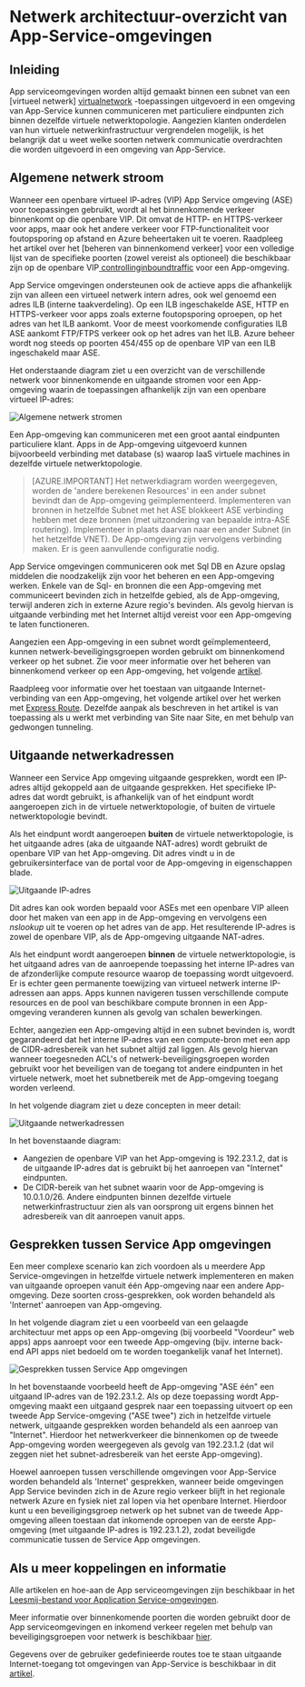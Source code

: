 <properties 
    pageTitle="Netwerk architectuur-overzicht van App-Service-omgevingen" 
    description="Overzicht van de architectuur van netwerk topologie ofApp Service-omgevingen." 
    services="app-service" 
    documentationCenter="" 
    authors="stefsch" 
    manager="wpickett" 
    editor=""/>

<tags 
    ms.service="app-service" 
    ms.workload="na" 
    ms.tgt_pltfrm="na" 
    ms.devlang="na" 
    ms.topic="article" 
    ms.date="10/04/2016" 
    ms.author="stefsch"/>   

# <a name="network-architecture-overview-of-app-service-environments"></a>Netwerk architectuur-overzicht van App-Service-omgevingen

## <a name="introduction"></a>Inleiding ##
App serviceomgevingen worden altijd gemaakt binnen een subnet van een [virtueel netwerk] [ virtualnetwork] -toepassingen uitgevoerd in een omgeving van App-Service kunnen communiceren met particuliere eindpunten zich binnen dezelfde virtuele netwerktopologie.  Aangezien klanten onderdelen van hun virtuele netwerkinfrastructuur vergrendelen mogelijk, is het belangrijk dat u weet welke soorten netwerk communicatie overdrachten die worden uitgevoerd in een omgeving van App-Service.

## <a name="general-network-flow"></a>Algemene netwerk stroom ##
 
Wanneer een openbare virtueel IP-adres (VIP) App Service omgeving (ASE) voor toepassingen gebruikt, wordt al het binnenkomende verkeer binnenkomt op die openbare VIP.  Dit omvat de HTTP- en HTTPS-verkeer voor apps, maar ook het andere verkeer voor FTP-functionaliteit voor foutopsporing op afstand en Azure beheertaken uit te voeren.  Raadpleeg het artikel over het [beheren van binnenkomend verkeer] voor een volledige lijst van de specifieke poorten (zowel vereist als optioneel) die beschikbaar zijn op de openbare VIP[ controllinginboundtraffic] voor een App-omgeving. 

App Service omgevingen ondersteunen ook de actieve apps die afhankelijk zijn van alleen een virtueel netwerk intern adres, ook wel genoemd een adres ILB (interne taakverdeling).  Op een ILB ingeschakelde ASE, HTTP en HTTPS-verkeer voor apps zoals externe foutopsporing oproepen, op het adres van het ILB aankomt.  Voor de meest voorkomende configuraties ILB ASE aankomt FTP/FTPS verkeer ook op het adres van het ILB.  Azure beheer wordt nog steeds op poorten 454/455 op de openbare VIP van een ILB ingeschakeld maar ASE.

Het onderstaande diagram ziet u een overzicht van de verschillende netwerk voor binnenkomende en uitgaande stromen voor een App-omgeving waarin de toepassingen afhankelijk zijn van een openbare virtueel IP-adres:

![Algemene netwerk stromen][GeneralNetworkFlows]

Een App-omgeving kan communiceren met een groot aantal eindpunten particuliere klant.  Apps in de App-omgeving uitgevoerd kunnen bijvoorbeeld verbinding met database (s) waarop IaaS virtuele machines in dezelfde virtuele netwerktopologie.

>[AZURE.IMPORTANT] Het netwerkdiagram worden weergegeven, worden de 'andere berekenen Resources' in een ander subnet bevindt dan de App-omgeving geïmplementeerd. Implementeren van bronnen in hetzelfde Subnet met het ASE blokkeert ASE verbinding hebben met deze bronnen (met uitzondering van bepaalde intra-ASE routering). Implementeer in plaats daarvan naar een ander Subnet (in het hetzelfde VNET). De App-omgeving zijn vervolgens verbinding maken. Er is geen aanvullende configuratie nodig.

App Service omgevingen communiceren ook met Sql DB en Azure opslag middelen die noodzakelijk zijn voor het beheren en een App-omgeving werken.  Enkele van de Sql- en bronnen die een App-omgeving met communiceert bevinden zich in hetzelfde gebied, als de App-omgeving, terwijl anderen zich in externe Azure regio's bevinden.  Als gevolg hiervan is uitgaande verbinding met het Internet altijd vereist voor een App-omgeving te laten functioneren. 

Aangezien een App-omgeving in een subnet wordt geïmplementeerd, kunnen netwerk-beveiligingsgroepen worden gebruikt om binnenkomend verkeer op het subnet.  Zie voor meer informatie over het beheren van binnenkomend verkeer op een App-omgeving, het volgende [artikel][controllinginboundtraffic].

Raadpleeg voor informatie over het toestaan van uitgaande Internet-verbinding van een App-omgeving, het volgende artikel over het werken met [Express Route][ExpressRoute].  Dezelfde aanpak als beschreven in het artikel is van toepassing als u werkt met verbinding van Site naar Site, en met behulp van gedwongen tunneling.

## <a name="outbound-network-addresses"></a>Uitgaande netwerkadressen ##
Wanneer een Service App omgeving uitgaande gesprekken, wordt een IP-adres altijd gekoppeld aan de uitgaande gesprekken.  Het specifieke IP-adres dat wordt gebruikt, is afhankelijk van of het eindpunt wordt aangeroepen zich in de virtuele netwerktopologie, of buiten de virtuele netwerktopologie bevindt.

Als het eindpunt wordt aangeroepen **buiten** de virtuele netwerktopologie, is het uitgaande adres (aka de uitgaande NAT-adres) wordt gebruikt de openbare VIP van het App-omgeving.  Dit adres vindt u in de gebruikersinterface van de portal voor de App-omgeving in eigenschappen blade.
 
![Uitgaande IP-adres][OutboundIPAddress]

Dit adres kan ook worden bepaald voor ASEs met een openbare VIP alleen door het maken van een app in de App-omgeving en vervolgens een *nslookup* uit te voeren op het adres van de app. Het resulterende IP-adres is zowel de openbare VIP, als de App-omgeving uitgaande NAT-adres.

Als het eindpunt wordt aangeroepen **binnen** de virtuele netwerktopologie, is het uitgaand adres van de aanroepende toepassing het interne IP-adres van de afzonderlijke compute resource waarop de toepassing wordt uitgevoerd.  Er is echter geen permanente toewijzing van virtueel netwerk interne IP-adressen aan apps.  Apps kunnen navigeren tussen verschillende compute resources en de pool van beschikbare compute bronnen in een App-omgeving veranderen kunnen als gevolg van schalen bewerkingen.

Echter, aangezien een App-omgeving altijd in een subnet bevinden is, wordt gegarandeerd dat het interne IP-adres van een compute-bron met een app de CIDR-adresbereik van het subnet altijd zal liggen.  Als gevolg hiervan wanneer toegesneden ACL's of netwerk-beveiligingsgroepen worden gebruikt voor het beveiligen van de toegang tot andere eindpunten in het virtuele netwerk, moet het subnetbereik met de App-omgeving toegang worden verleend.

In het volgende diagram ziet u deze concepten in meer detail:

![Uitgaande netwerkadressen][OutboundNetworkAddresses]

In het bovenstaande diagram:

- Aangezien de openbare VIP van het App-omgeving is 192.23.1.2, dat is de uitgaande IP-adres dat is gebruikt bij het aanroepen van "Internet" eindpunten.
- De CIDR-bereik van het subnet waarin voor de App-omgeving is 10.0.1.0/26.  Andere eindpunten binnen dezelfde virtuele netwerkinfrastructuur zien als van oorsprong uit ergens binnen het adresbereik van dit aanroepen vanuit apps.

## <a name="calls-between-app-service-environments"></a>Gesprekken tussen Service App omgevingen ##
Een meer complexe scenario kan zich voordoen als u meerdere App Service-omgevingen in hetzelfde virtuele netwerk implementeren en maken van uitgaande oproepen vanuit één App-omgeving naar een andere App-omgeving.  Deze soorten cross-gesprekken, ook worden behandeld als 'Internet' aanroepen van App-omgeving.

In het volgende diagram ziet u een voorbeeld van een gelaagde architectuur met apps op een App-omgeving (bij voorbeeld "Voordeur" web apps) apps aanroept voor een tweede App-omgeving (bijv. interne back-end API apps niet bedoeld om te worden toegankelijk vanaf het Internet). 

![Gesprekken tussen Service App omgevingen][CallsBetweenAppServiceEnvironments] 

In het bovenstaande voorbeeld heeft de App-omgeving "ASE één" een uitgaand IP-adres van de 192.23.1.2.  Als op deze toepassing wordt App-omgeving maakt een uitgaand gesprek naar een toepassing uitvoert op een tweede App Service-omgeving ("ASE twee") zich in hetzelfde virtuele netwerk, uitgaande gesprekken worden behandeld als een aanroep van "Internet".  Hierdoor het netwerkverkeer die binnenkomen op de tweede App-omgeving worden weergegeven als gevolg van 192.23.1.2 (dat wil zeggen niet het subnet-adresbereik van het eerste App-omgeving).

Hoewel aanroepen tussen verschillende omgevingen voor App-Service worden behandeld als 'Internet' gesprekken, wanneer beide omgevingen App Service bevinden zich in de Azure regio verkeer blijft in het regionale netwerk Azure en fysiek niet zal lopen via het openbare Internet.  Hierdoor kunt u een beveiligingsgroep netwerk op het subnet van de tweede App-omgeving alleen toestaan dat inkomende oproepen van de eerste App-omgeving (met uitgaande IP-adres is 192.23.1.2), zodat beveiligde communicatie tussen de Service App omgevingen.

## <a name="additional-links-and-information"></a>Als u meer koppelingen en informatie ##
Alle artikelen en hoe-aan de App serviceomgevingen zijn beschikbaar in het [Leesmij-bestand voor Application Service-omgevingen](../app-service/app-service-app-service-environments-readme.md).

Meer informatie over binnenkomende poorten die worden gebruikt door de App serviceomgevingen en inkomend verkeer regelen met behulp van beveiligingsgroepen voor netwerk is beschikbaar [hier][controllinginboundtraffic].

Gegevens over de gebruiker gedefinieerde routes toe te staan uitgaande Internet-toegang tot omgevingen van App-Service is beschikbaar in dit [artikel][ExpressRoute]. 


<!-- LINKS -->
[virtualnetwork]: http://azure.microsoft.com/services/virtual-network/
[controllinginboundtraffic]:  http://azure.microsoft.com/documentation/articles/app-service-app-service-environment-control-inbound-traffic/
[ExpressRoute]:  http://azure.microsoft.com/documentation/articles/app-service-app-service-environment-network-configuration-expressroute/

<!-- IMAGES -->
[GeneralNetworkFlows]: ./media/app-service-app-service-environment-network-architecture-overview/NetworkOverview-1.png
[OutboundIPAddress]: ./media/app-service-app-service-environment-network-architecture-overview/OutboundIPAddress-1.png
[OutboundNetworkAddresses]: ./media/app-service-app-service-environment-network-architecture-overview/OutboundNetworkAddresses-1.png
[CallsBetweenAppServiceEnvironments]: ./media/app-service-app-service-environment-network-architecture-overview/CallsBetweenEnvironments-1.png

